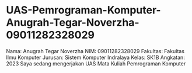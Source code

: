 # UAS-Pemrograman-Komputer-Anugrah-Tegar-Noverzha-09011282328029
Nama: Anugrah Tegar Noverzha
NIM: 09011282328029
Fakultas: Fakultas Ilmu Komputer
Jurusan: Sistem Komputer Indralaya
Kelas: SK1B
Angkatan: 2023
Saya sedang mengerjakan UAS Mata Kuliah Pemrograman Komputer
